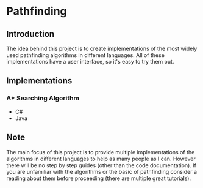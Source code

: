 # Pathfinding

## Introduction
The idea behind this project is to create implementations of the most widely used pathfinding algorithms in different languages.
All of these implementations have a user interface, so it's easy to try them out.

## Implementations

### A* Searching Algorithm
- C#
- Java

## Note
The main focus of this project is to provide multiple implementations of the algorithms in different languages to help as many people as I can.
However there will be no step by step guides (other than the code documentation). If you are unfamiliar with the algorithms or the basic of pathfinding consider a reading about them before proceeding (there are multiple great tutorials).
